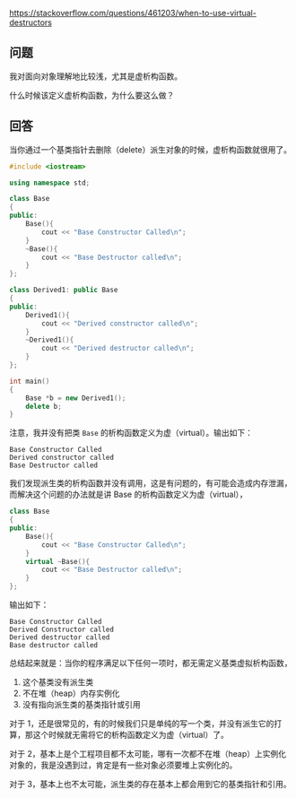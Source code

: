 <https://stackoverflow.com/questions/461203/when-to-use-virtual-destructors>

## 问题

我对面向对象理解地比较浅，尤其是虚析构函数。

什么时候该定义虚析构函数，为什么要这么做？

## 回答

当你通过一个基类指针去删除（delete）派生对象的时候，虚析构函数就很用了。

```c++
#include <iostream>

using namespace std;

class Base
{
public:
    Base(){
        cout << "Base Constructor Called\n";
    }
    ~Base(){
        cout << "Base Destructor called\n";
    }
};

class Derived1: public Base
{
public:
    Derived1(){
        cout << "Derived constructor called\n";
    }
    ~Derived1(){
        cout << "Derived destructor called\n";
    }
};

int main()
{
    Base *b = new Derived1();
    delete b;
}
```

注意，我并没有把类 `Base` 的析构函数定义为虚（virtual）。输出如下：

```
Base Constructor Called
Derived constructor called
Base Destructor called
```

我们发现派生类的析构函数并没有调用，这是有问题的，有可能会造成内存泄漏，而解决这个问题的办法就是讲 Base 的析构函数定义为虚（virtual），

```c++
class Base
{ 
public:
    Base(){
        cout << "Base Constructor Called\n";
    }
    virtual ~Base(){
        cout << "Base Destructor called\n";
    }
};
```

输出如下：

```
Base Constructor Called
Derived Constructor called
Derived destructor called
Base destructor called
```

总结起来就是：当你的程序满足以下任何一项时，都无需定义基类虚拟析构函数，

1. 这个基类没有派生类
2. 不在堆（heap）内存实例化
3. 没有指向派生类的基类指针或引用

对于 1，还是很常见的，有的时候我们只是单纯的写一个类，并没有派生它的打算，那这个时候就无需将它的析构函数定义为虚（virtual）了。

对于 2，基本上是个工程项目都不太可能，哪有一次都不在堆（heap）上实例化对象的，我是没遇到过，肯定是有一些对象必须要堆上实例化的。

对于 3，基本上也不太可能，派生类的存在基本上都会用到它的基类指针和引用。
